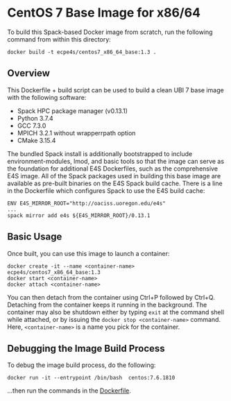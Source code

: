 # CentOS 7 Base Image for x86/64

To build this Spack-based Docker image from scratch, run the following command from within this directory:

```
docker build -t ecpe4s/centos7_x86_64_base:1.3 .
```

## Overview

This Dockerfile + build script can be used to build a clean UBI 7 base image with the following software:
* Spack HPC package manager (v0.13.1)
* Python 3.7.4
* GCC 7.3.0
* MPICH 3.2.1 without wrapperrpath option
* CMake 3.15.4

The bundled Spack install is additionally bootstrapped to include environment-modules, lmod, and basic tools so that the image can serve as the foundation for additional E4S Dockerfiles, such as the comprehensive E4S image. All of the Spack packages used in building this base image are available as pre-built binaries on the E4S Spack build cache. There is a line in the Dockerfile which configures Spack to use the E4S build cache:
```
ENV E4S_MIRROR_ROOT="http://oaciss.uoregon.edu/e4s"
...
spack mirror add e4s ${E4S_MIRROR_ROOT}/0.13.1
```

## Basic Usage

Once built, you can use this image to launch a container:
```
docker create -it --name <container-name> ecpe4s/centos7_x86_64_base:1.3
docker start <container-name>
docker attach <container-name>
```

You can then detach from the container using Ctrl+P followed by Ctrl+Q. Detaching from the container keeps it running in the background. The container may also be shutdown either by typing `exit` at the command shell while attached, or by issuing the `docker stop <container-name>` command. Here, `<container-name>` is a name you pick for the container.

## Debugging the Image Build Process

To debug the image build process, do the following:

```
docker run -it --entrypoint /bin/bash  centos:7.6.1810
```

...then run the commands in the [Dockerfile](Dockerfile).

